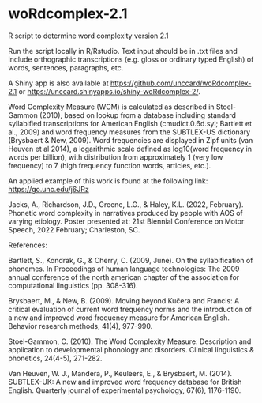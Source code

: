 # woRdcomplex-2.1
R script to determine word complexity version 2.1

Run the script locally in R/Rstudio. Text input should be in .txt files and include orthographic transcriptions (e.g. gloss or ordinary typed English)  of words, sentences, paragraphs, etc.

A Shiny app is also available at https://github.com/unccard/woRdcomplex-2.1 or https://unccard.shinyapps.io/shiny-woRdcomplex-2/.

Word Complexity Measure (WCM) is calculated as described in Stoel-Gammon (2010), based on lookup from a database including standard syllabified transcriptions for American English (cmudict.0.6d.syl; Bartlett et al., 2009) and word frequency measures from the SUBTLEX-US dictionary (Brysbaert & New, 2009). Word frequencies are displayed in Zipf units (van Heuven et al 2014), a logarithmic scale defined as log10(word frequency in words per billion), with distribution from approximately 1 (very low frequency) to 7 (high frequency function words, articles, etc.).

An applied example of this work is found at the following link: https://go.unc.edu/j6JRz

Jacks, A., Richardson, J.D., Greene, L.G., & Haley, K.L. (2022, February). Phonetic word complexity in narratives produced 
by people with AOS of varying etiology. Poster presented at: 21st Biennial Conference on Motor Speech, 2022 February; Charleston, SC.

References:

Bartlett, S., Kondrak, G., & Cherry, C. (2009, June). On the syllabification of phonemes. In Proceedings of human language technologies: The 2009 annual conference of the north american chapter of the association for computational linguistics (pp. 308-316).

Brysbaert, M., & New, B. (2009). Moving beyond Kučera and Francis: A critical evaluation of current word frequency norms and the introduction of a new and improved word frequency measure for American English. Behavior research methods, 41(4), 977-990.

Stoel-Gammon, C. (2010). The Word Complexity Measure: Description and application to developmental phonology and disorders. Clinical linguistics & phonetics, 24(4-5), 271-282.

Van Heuven, W. J., Mandera, P., Keuleers, E., & Brysbaert, M. (2014). SUBTLEX-UK: A new and improved word frequency database for British English. Quarterly journal of experimental psychology, 67(6), 1176-1190.
